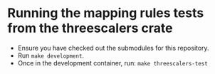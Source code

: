 # Running the mapping rules tests from the threescalers crate

- Ensure you have checked out the submodules for this repository.
- Run `make development`.
- Once in the development container, run: `make threescalers-test`

